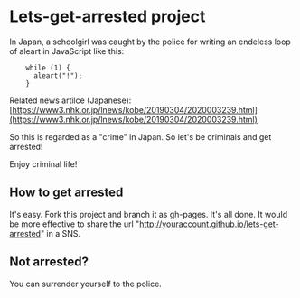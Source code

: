# Lets-get-arrested project

In Japan, a schoolgirl was caught by the police for writing an endeless loop of aleart in JavaScript like this:

        while (1) {
          aleart("!");
        }

Related news artilce (Japanese):
[https://www3.nhk.or.jp/lnews/kobe/20190304/2020003239.html](https://www3.nhk.or.jp/lnews/kobe/20190304/2020003239.html)

So this is regarded as a "crime" in Japan. So let's be criminals and get arrested!

Enjoy criminal life!

## How to get arrested

It's easy. Fork this project and branch it as gh-pages. It's all done. It would be more effective to share the url "http://youraccount.github.io/lets-get-arrested" in a SNS.

## Not arrested?

You can surrender yourself to the police.


